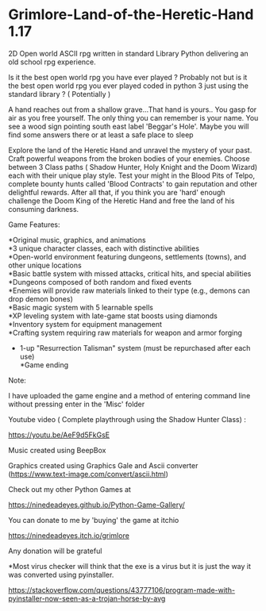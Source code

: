 # Grimlore-Land-of-the-Heretic-Hand 1.17
2D Open world ASCII rpg written in standard Library Python delivering an old school rpg experience. <br>

Is it the best open world rpg you have ever played ? Probably not but is it the best open world rpg you ever played coded in python 3 just using the standard library ? ( Potentially )  

A hand reaches out from a shallow grave...That hand is yours.. You gasp for air as you free yourself. The only thing you can remember is your name.
You see a wood sign pointing south east label 'Beggar's Hole'. Maybe you will find some answers there or at least a safe place to sleep <br>

Explore the land of the Heretic Hand and unravel the mystery of your past. Craft powerful weapons from the broken bodies of your enemies. Choose between 3 Class paths ( Shadow Hunter, Holy Knight and the Doom Wizard) each with their unique play style. Test your might in the Blood Pits of Telpo, complete bounty hunts called 'Blood Contracts' to gain reputation and other delightful rewards. After all that, if you think you are 'hard' enough challenge the Doom King of the Heretic Hand and free the land of his consuming darkness.

Game Features: <br>

*Original music, graphics, and animations <br>
*3 unique character classes, each with distinctive abilities <br>
*Open-world environment featuring dungeons, settlements (towns), and other unique locations <br>
*Basic battle system with missed attacks, critical hits, and special abilities <br>
*Dungeons composed of both random and fixed events <br>
*Enemies will provide raw materials linked to their type (e.g., demons can drop demon bones) <br>
*Basic magic system with 5 learnable spells <br>
*XP leveling system with late-game stat boosts using diamonds <br>
*Inventory system for equipment management <br>
*Crafting system requiring raw materials for weapon and armor forging <br>
* 1-up "Resurrection Talisman" system (must be repurchased after each use) <br>
*Game ending <br>

Note:

I have uploaded the game engine and a method of entering command line without pressing enter in the 'Misc' folder

Youtube video ( Complete playthrough using the Shadow Hunter Class)  : 

https://youtu.be/AeF9d5FkGsE

Music created using BeepBox 

Graphics created using Graphics Gale and Ascii converter (https://www.text-image.com/convert/ascii.html) 

Check out my other Python Games at 

https://ninedeadeyes.github.io/Python-Game-Gallery/

You can donate to me by 'buying' the game at itchio 

https://ninedeadeyes.itch.io/grimlore

Any donation will be grateful 

*Most virus checker will think that the exe is a virus but it is just the way it was converted using pyinstaller.

https://stackoverflow.com/questions/43777106/program-made-with-pyinstaller-now-seen-as-a-trojan-horse-by-avg

